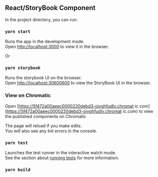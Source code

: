 ## React/StoryBook Component

In the project directory, you can run:

### `yarn start`

Runs the app in the development mode.<br />
Open [http://localhost:3000](http://localhost:3000) to view it in the browser.

Or

### `yarn storybook`

Runs the storybook UI on the browser.<br />
Open [http://localhost:30600600](http://localhost:6006) to view the StoryBook UI in the browser.

### View on Chromatic

Open [https://5f472a00aeec0000220debd3-ojvghfudlv.chromat
ic.com](https://5f472a00aeec0000220debd3-ojvghfudlv.chromat
ic.com) to view the published components on Chromatic

The page will reload if you make edits.<br />
You will also see any lint errors in the console.

### `yarn test`

Launches the test runner in the interactive watch mode.<br />
See the section about [running tests](https://facebook.github.io/create-react-app/docs/running-tests) for more information.

### `yarn build`
